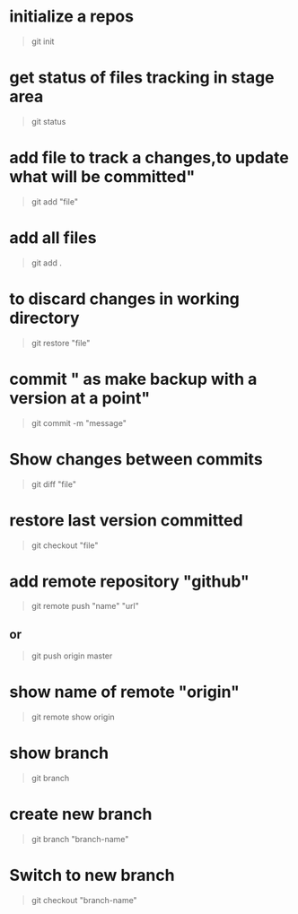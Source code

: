# initialize a repos

> git init

# get status of files tracking in stage area

> git status

# add file to track a changes,to update what will be committed"

> git add "file"

# add all files

> git add .

# to discard changes in working directory

> git restore "file"

# commit " as make backup with a version at a point"

> git commit -m "message"

# Show changes between commits

> git diff "file"

# restore last version committed

> git checkout "file"

# add remote repository "github"

> git remote push "name" "url"

## or

> git push origin master

# show name of remote "origin"

> git remote show origin

# show branch

> git branch

# create new branch

> git branch "branch-name"

# Switch to new branch

> git checkout "branch-name"
